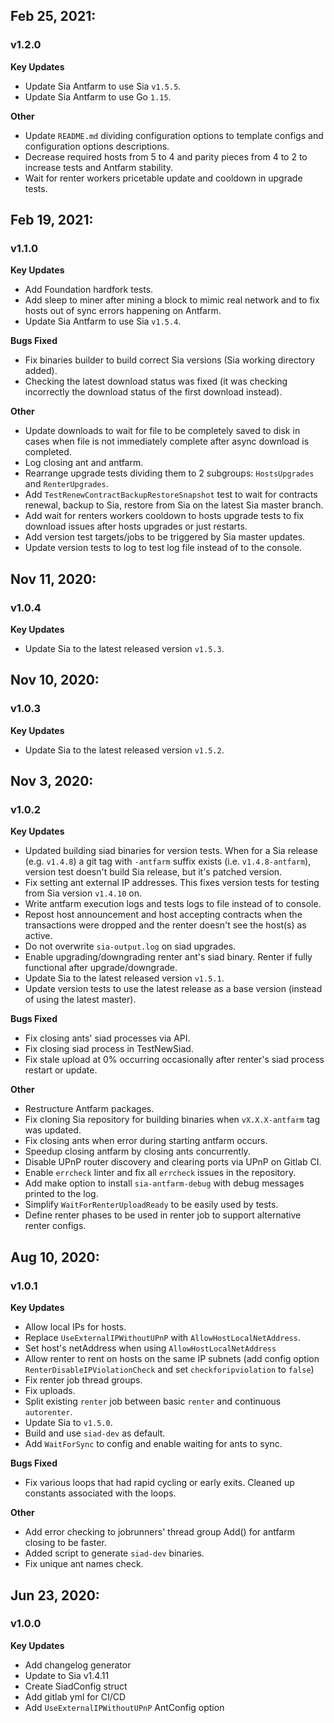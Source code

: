 ## Feb 25, 2021:
### v1.2.0
**Key Updates**
- Update Sia Antfarm to use Sia `v1.5.5`.
- Update Sia Antfarm to use Go `1.15`.

**Other**
- Update `README.md` dividing configuration options to template configs and
  configuration options descriptions.
- Decrease required hosts from 5 to 4 and parity pieces from 4 to 2 to increase
  tests and Antfarm stability.
- Wait for renter workers pricetable update and cooldown in upgrade tests.

## Feb 19, 2021:
### v1.1.0
**Key Updates**
- Add Foundation hardfork tests.
- Add sleep to miner after mining a block to mimic real network and to fix
  hosts out of sync errors happening on Antfarm.
- Update Sia Antfarm to use Sia `v1.5.4`.

**Bugs Fixed**
- Fix binaries builder to build correct Sia versions (Sia working directory
  added).
- Checking the latest download status was fixed (it was checking incorrectly
  the download status of the first download instead).

**Other**
- Update downloads to wait for file to be completely saved to disk in cases
  when file is not immediately complete after async download is completed.
- Log closing ant and antfarm.
- Rearrange upgrade tests dividing them to 2 subgroups: `HostsUpgrades` and
  `RenterUpgrades`.
- Add `TestRenewContractBackupRestoreSnapshot` test to wait for contracts
  renewal, backup to Sia, restore from Sia on the latest Sia master branch.
- Add wait for renters workers cooldown to hosts upgrade tests to fix download
  issues after hosts upgrades or just restarts.
- Add version test targets/jobs to be triggered by Sia master updates.
- Update version tests to log to test log file instead of to the console.

## Nov 11, 2020:
### v1.0.4
**Key Updates**
- Update Sia to the latest released version `v1.5.3`.

## Nov 10, 2020:
### v1.0.3
**Key Updates**
- Update Sia to the latest released version `v1.5.2`.

## Nov 3, 2020:
### v1.0.2
**Key Updates**
- Updated building siad binaries for version tests. When for a Sia release
  (e.g. `v1.4.8`) a git tag with `-antfarm` suffix exists (i.e.
  `v1.4.8-antfarm`), version test doesn't build Sia release, but it's patched
  version.
- Fix setting ant external IP addresses. This fixes version tests for testing
  from Sia version `v1.4.10` on.
- Write antfarm execution logs and tests logs to file instead of to console.
- Repost host announcement and host accepting contracts when the transactions
  were dropped and the renter doesn't see the host(s) as active.
- Do not overwrite `sia-output.log` on siad upgrades.
- Enable upgrading/downgrading renter ant's siad binary. Renter if fully
  functional after upgrade/downgrade.
- Update Sia to the latest released version `v1.5.1`.
- Update version tests to use the latest release as a base version (instead of
  using the latest master).

**Bugs Fixed**
- Fix closing ants' siad processes via API.
- Fix closing siad process in TestNewSiad.
- Fix stale upload at 0% occurring occasionally after renter's siad process
  restart or update.

**Other**
- Restructure Antfarm packages.
- Fix cloning Sia repository for building binaries when `vX.X.X-antfarm` tag
  was updated.
- Fix closing ants when error during starting antfarm occurs.
- Speedup closing antfarm by closing ants concurrently.
- Disable UPnP router discovery and clearing ports via UPnP on Gitlab CI.
- Enable `errcheck` linter and fix all `errcheck` issues in the repository.
- Add make option to install `sia-antfarm-debug` with debug messages printed to
  the log.
- Simplify `WaitForRenterUploadReady` to be easily used by tests.
- Define renter phases to be used in renter job to support alternative renter
  configs.

## Aug 10, 2020:
### v1.0.1
**Key Updates**
- Allow local IPs for hosts.
- Replace `UseExternalIPWithoutUPnP` with `AllowHostLocalNetAddress`.
- Set host's netAddress when using `AllowHostLocalNetAddress`
- Allow renter to rent on hosts on the same IP subnets (add config option
  `RenterDisableIPViolationCheck` and set `checkforipviolation` to `false`)
- Fix renter job thread groups.
- Fix uploads.
- Split existing `renter` job between basic `renter` and continuous
  `autorenter`.
- Update Sia to `v1.5.0`.
- Build and use `siad-dev` as default.
- Add `WaitForSync` to config and enable waiting for ants to sync.

**Bugs Fixed**
- Fix various loops that had rapid cycling or early exits. Cleaned up constants associated with the loops.

**Other**
- Add error checking to jobrunners' thread group Add() for antfarm closing to
  be faster.
- Added script to generate `siad-dev` binaries.
- Fix unique ant names check.

## Jun 23, 2020:
### v1.0.0
**Key Updates**
- Add changelog generator
- Update to Sia v1.4.11
- Create SiadConfig struct
- Add gitlab yml for CI/CD
- Add `UseExternalIPWithoutUPnP` AntConfig option

